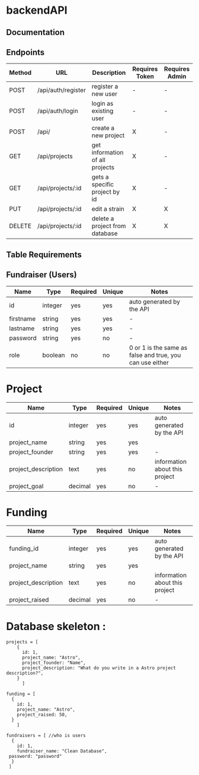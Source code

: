 # backendAPI 
 
## Documentation

<!-- Base URL for deployed API: https://buildweek-vr-funding-platform.herokuapp.com/ -->

## **Endpoints**

| Method | URL | Description | Requires Token | Requires Admin |
|--------|-----|-------------|----------------|----------------|
| POST | /api/auth/register | register a new user | - | - |
| POST | /api/auth/login | login as existing user | - | - |
| POST | /api/ | create a new project | X | - |
| GET | /api/projects | get information of all projects  | X | - |
| GET | /api/projects/:id | gets a specific project by id | X | - |
| PUT | /api/projects/:id | edit a strain | X | X |
| DELETE | /api/projects/:id | delete a project from database | X | X |


## **Table Requirements**

## **Fundraiser (Users)**

| Name | Type | Required | Unique | Notes |
|------|------|----------|--------|-------|
| id | integer | yes | yes | auto generated by the API |
| firstname | string | yes | yes | - |
  lastname | string | yes | yes | - |
| password | string | yes | no | - |
| role | boolean | no | no | 0 or 1 is the same as false and true, you can use either

# **Project**

| Name | Type | Required | Unique | Notes |
|------|------|----------|--------|-------|
| id | integer | yes | yes | auto generated by the API |
| project_name | string| yes | yes |  |
| project_founder | string | yes | yes | - |
| project_description | text | yes | no | information about this project|
| project_goal | decimal | yes | no | - | 

# **Funding**

| Name | Type | Required | Unique | Notes |
|------|------|----------|--------|-------|
| funding_id | integer | yes | yes | auto generated by the API |
| project_name | string| yes | yes |  |
| project_description | text | yes | no | information about this project|
| project_raised | decimal | yes | no | - | 

# **Database skeleton** : 

```
projects = [
    {
      id: 1,
      project_name: "Astro",
      project_founder: "Name",
      project_description: "What do you write in a Astro project description?",
    } 
      ]
  ```
  
  ```
funding = [
    {
      id: 1,
      project_name: "Astro",
      project_raised: 50,
    }    
      ]
   ```
   
  ```      
fundraisers = [ //who is users
    {
      id: 1,
      fundraiser_name: "Clean Database",
   password: "password"  
    }  
   ]
```      